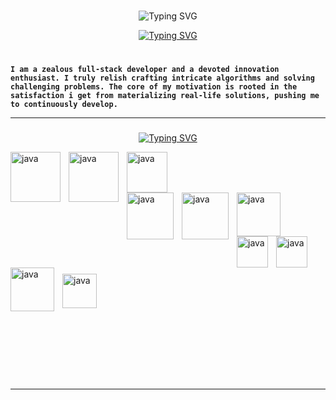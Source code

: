 ###
<p align="center">
<img src="https://readme-typing-svg.demolab.com?font=Fira+Code&weight=500&size=30&pause=5000000&random=false&width=435&lines=Mohammad+Yassine+Alami&center=true&vCenter=true" alt="Typing SVG" /></a>
</p>

<p align="center"> <a href="https://github.com/DenverCoder1">
	<img src="https://readme-typing-svg.demolab.com?font=Fira+Code&weight=500&size=30&pause=400&random=false&width=435&lines=Code+Composer..+%E2%99%AA+%E2%8C%98;Cyber+Craftsman..+%F0%9F%9B%A0&font=Fira%20Code&center=true&width=440&height=45&vCenter=true&pause=1000&size=22" alt="Typing SVG" /></a>
</p>

#
###



**`I am a zealous full-stack developer and a devoted innovation enthusiast. I truly relish crafting intricate algorithms and solving challenging problems. The core of my motivation is rooted in the satisfaction i get from materializing real-life solutions, pushing me to continuously develop.`**


<hr>

###

<p align="center">
<a href="https://git.io/typing-svg"><img src="https://readme-typing-svg.demolab.com?font=Fira+Code&weight=300&pause=77777&width=435&lines=Languages+and+Tools&center=true&vCenter=true" alt="Typing SVG" /></a>
</p>

<p><img align="left" alt="java" width="80px" style="padding-right:10px;" src="https://github.com/YassineAlami/YassineAlami/assets/40896739/122c2a40-d80f-4b79-8bb3-bd98d90cccf0" alt="pngegg"></p>
<p><img align="left" alt="java" width="80px" style="padding-right:10px;" src="https://github.com/YassineAlami/YassineAlami/assets/40896739/c786c8fe-c9ba-485b-af0c-0739c83d2807" alt="pngegg(1)"></p>
<p><img align="left" alt="java" width="65px" style="padding-right:10px;"  src="https://github.com/YassineAlami/YassineAlami/assets/40896739/6231632a-d024-4f62-adcd-ce5b4ba580ff" alt="angular"></p>
<br><br><br>
<p><img align="left" alt="java" width="75px" style="padding-right:10px;"  src="https://github.com/YassineAlami/YassineAlami/assets/40896739/4d4bc38c-038d-4c81-a8fc-75d72f138334" alt="pngegg(5)"></p>
<p><img align="left" alt="java" width="75px" style="padding-right:10px;"  src="https://github.com/YassineAlami/YassineAlami/assets/40896739/ec3ff803-f025-4db6-8dd9-c256c74af337" alt="pngegg(7)"></p>
<p><img align="left" alt="java" width="70px" style="padding-right:10px;"  src="https://github.com/YassineAlami/YassineAlami/assets/40896739/0ede2ec4-dc01-4fda-8c34-81b77bf86efb" alt="pngegg(6)"></p>
<br><br><br>
<p><img align="left" alt="java" width="50px" style="padding-right:10px;"  src="https://github.com/YassineAlami/YassineAlami/assets/40896739/15ff62aa-93e2-419b-b83b-a10b315e58cc" alt="pngegg(8)"></p>
<p><img align="left" alt="java" width="50px" style="padding-right:10px;"  src="https://github.com/YassineAlami/YassineAlami/assets/40896739/2274c038-0a0c-4ea0-8725-c565f480c352" alt="pngegg(9)"></p>
<p><img align="left" alt="java" width="70px" style="padding-right:10px;"  src="https://github.com/YassineAlami/YassineAlami/assets/40896739/fa9468d5-4417-47a4-a253-f7900a372c8c" alt="pngegg(10)"></p>
<br><br><br>
<p><img align="left" alt="java" width="55px" style="padding-right:10px;" src="https://github.com/YassineAlami/YassineAlami/assets/40896739/ebdf5e23-f58b-494c-84b3-51be3600ebdc" alt="Git-Icon-1788C"></p>

<br/><br/><br/><br/><br/><br/><br/><br/><br/><br/>

<hr>



<!--Code Composer and  Cyber Craftsman.. Code Connoisseur..Cybernetic Craftsman.. Cyber Sculptor ......Full-stack weaver,-->

<!--**`curious individual`**-->







<!--
**YassineAlami/YassineAlami** is a ✨ _special_ ✨ repository because its `README.md` (this file) appears on your GitHub profile.
-->
